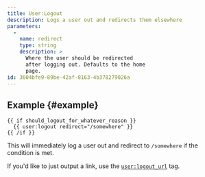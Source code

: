 ```yaml
---
title: User:Logout
description: Logs a user out and redirects them elsewhere
parameters:
  -
    name: redirect
    type: string
    description: >
      Where the user should be redirected
      after logging out. Defaults to the home
      page.
id: 3604bfe9-89be-42af-8163-4b378279026a
---
```


## Example {#example}

```
{{ if should_logout_for_whatever_reason }}
  {{ user:logout redirect="/somewhere" }}
{{ /if }}
```

This will immediately log a user out and redirect to `/somewhere` if the condition is met.

If you'd like to just output a link, use the [`user:logout_url`](/tags/user-logout_url) tag.
